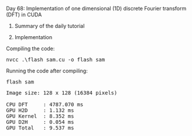 Day 68: Implementation of one dimensional (1D) discrete Fourier transform (DFT) in CUDA

1) Summary of the daily tutorial


2) Implementation

Compiling the code:

<pre>nvcc .\flash_sam.cu -o flash_sam</pre>

Running the code after compiling:

<pre>flash_sam</pre>

<pre>Image size: 128 x 128 (16384 pixels)

CPU DFT     : 4787.070 ms
GPU H2D     : 1.132 ms
GPU Kernel  : 8.352 ms
GPU D2H     : 0.054 ms
GPU Total   : 9.537 ms</pre>